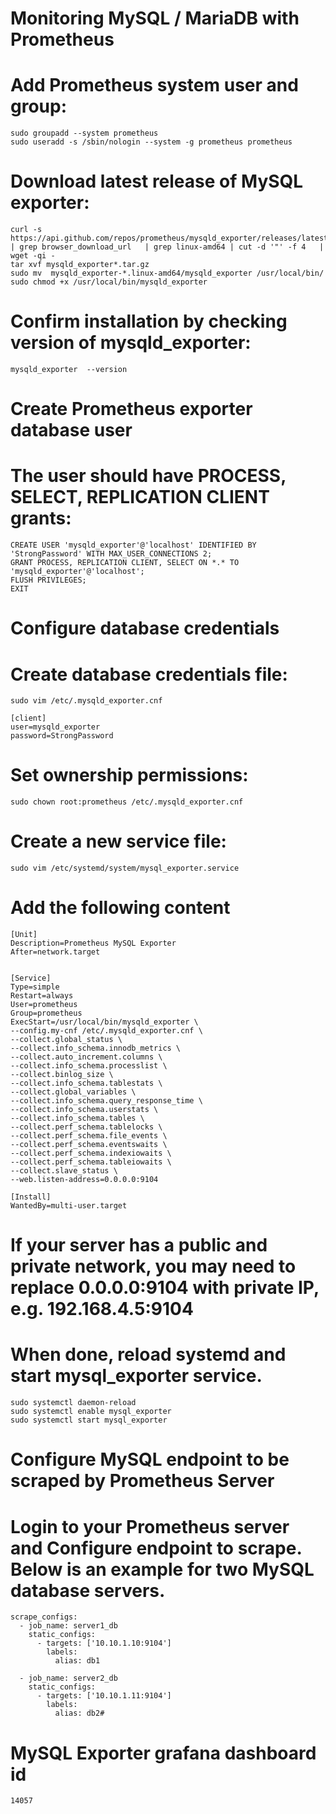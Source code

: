 # Monitoring MySQL / MariaDB with Prometheus

# Add Prometheus system user and group:
```
sudo groupadd --system prometheus
sudo useradd -s /sbin/nologin --system -g prometheus prometheus
```
# Download latest release of MySQL exporter:
```
curl -s https://api.github.com/repos/prometheus/mysqld_exporter/releases/latest   | grep browser_download_url   | grep linux-amd64 | cut -d '"' -f 4   | wget -qi -
tar xvf mysqld_exporter*.tar.gz
sudo mv  mysqld_exporter-*.linux-amd64/mysqld_exporter /usr/local/bin/
sudo chmod +x /usr/local/bin/mysqld_exporter
```

# Confirm installation by checking version of mysqld_exporter:
```
mysqld_exporter  --version
```


# Create Prometheus exporter database user

# The user should have PROCESS, SELECT, REPLICATION CLIENT grants:
```
CREATE USER 'mysqld_exporter'@'localhost' IDENTIFIED BY 'StrongPassword' WITH MAX_USER_CONNECTIONS 2;
GRANT PROCESS, REPLICATION CLIENT, SELECT ON *.* TO 'mysqld_exporter'@'localhost';
FLUSH PRIVILEGES;
EXIT
```

# Configure database credentials

# Create database credentials file:
```
sudo vim /etc/.mysqld_exporter.cnf
```
```
[client]
user=mysqld_exporter
password=StrongPassword
```
# Set ownership permissions:
```
sudo chown root:prometheus /etc/.mysqld_exporter.cnf
```

# Create a new service file:
```
sudo vim /etc/systemd/system/mysql_exporter.service
```

# Add the following content
```
[Unit]
Description=Prometheus MySQL Exporter
After=network.target


[Service]
Type=simple
Restart=always
User=prometheus
Group=prometheus
ExecStart=/usr/local/bin/mysqld_exporter \
--config.my-cnf /etc/.mysqld_exporter.cnf \
--collect.global_status \
--collect.info_schema.innodb_metrics \
--collect.auto_increment.columns \
--collect.info_schema.processlist \
--collect.binlog_size \
--collect.info_schema.tablestats \
--collect.global_variables \
--collect.info_schema.query_response_time \
--collect.info_schema.userstats \
--collect.info_schema.tables \
--collect.perf_schema.tablelocks \
--collect.perf_schema.file_events \
--collect.perf_schema.eventswaits \
--collect.perf_schema.indexiowaits \
--collect.perf_schema.tableiowaits \
--collect.slave_status \
--web.listen-address=0.0.0.0:9104

[Install]
WantedBy=multi-user.target
```

# If your server has a public and private network, you may need to replace 0.0.0.0:9104 with private IP, e.g. 192.168.4.5:9104


# When done, reload systemd and start mysql_exporter service.
```
sudo systemctl daemon-reload
sudo systemctl enable mysql_exporter
sudo systemctl start mysql_exporter
```


# Configure MySQL endpoint to be scraped by Prometheus Server

# Login to your Prometheus server and Configure endpoint to scrape. Below is an example for two MySQL database servers.
```
scrape_configs:
  - job_name: server1_db
    static_configs:
      - targets: ['10.10.1.10:9104']
        labels:
          alias: db1

  - job_name: server2_db
    static_configs:
      - targets: ['10.10.1.11:9104']
        labels:
          alias: db2# 
```

# MySQL Exporter grafana dashboard id
```
14057
```
